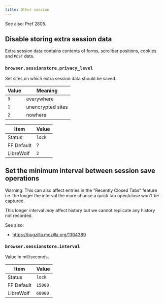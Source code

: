 ```yaml
---
title: Other session
---
```


See also: Pref 2805.

## Disable storing extra session data

Extra session data contains contents of forms, scrollbar positions, cookies and `POST` data.

### `browser.sessionstore.privacy_level`

Set sites on which extra session data should be saved.

| Value | Meaning |
| ----- | ------- |
|  `0`  | everywhere |
|  `1`  | unencrypted sites |
|  `2`  | nowhere |

| Item       | Value |
| ---------- | ----- |
| Status     | `lock` |
| FF Default | ? |
| LibreWolf  | `2` |

## Set the minimum interval between session save operations

Warning: This can also affect entries in the "Recently Closed Tabs" feature i.e. the longer the interval the more chance a quick tab open/close won't be captured.

This longer interval *may* affect history but we cannot replicate any history not recorded.

See also:

- https://bugzilla.mozilla.org/1304389

### `browser.sessionstore.interval`

Value in milliseconds.

| Item       | Value |
| ---------- | ----- |
| Status     | `lock` |
| FF Default | `15000` |
| LibreWolf  | `60000` |
